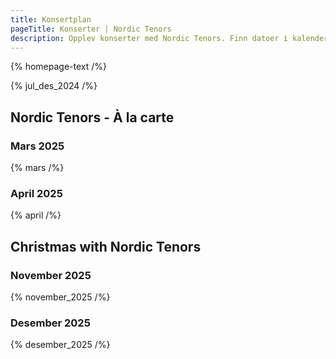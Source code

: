 ```yaml
---
title: Konsertplan
pageTitle: Konserter | Nordic Tenors
description: Opplev konserter med Nordic Tenors. Finn datoer i kalenderen og kjøp billetter for en uforglemmelig opplevelse.
---
```


{% homepage-text /%}

{% jul_des_2024 /%}

## Nordic Tenors - À la carte

### Mars 2025

{% mars /%}

### April 2025

{% april /%}

## Christmas with Nordic Tenors

### November 2025

{% november_2025 /%}

### Desember 2025

{% desember_2025 /%}
